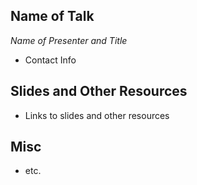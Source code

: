 ## Name of Talk 
_Name of Presenter and Title_ 
* Contact Info 


## Slides and Other Resources
* Links to slides and other resources

## Misc 
* etc. 
